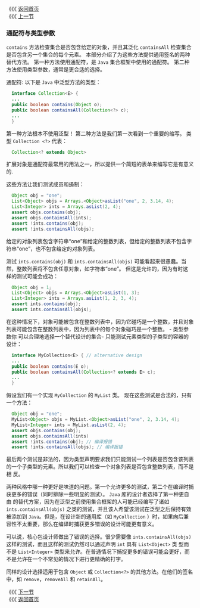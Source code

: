 《《《 [返回首页](../README.md)       <br/>
《《《 [上一节](05_Arrays.md)

### 通配符与类型参数

`contains` 方法检查集合是否包含给定的对象，并且其泛化 `containsAll` 检查集合是否包含另一个集合的每个元素。 本部分介绍了为这些方法提供通用签名的两种
替代方法。 第一种方法使用通配符，是 `Java` 集合框架中使用的通配符。 第二种方法使用类型参数，通常是更合适的选择。

通配符: 以下是 `Java` 中泛型方法的类型：
  
  ```java
    interface Collection<E> {
    ...
    public boolean contains(Object o);
    public boolean containsAll(Collection<?> c);
    ...
    }
  ``` 
  
第一种方法根本不使用泛型！ 第二种方法是我们第一次看到一个重要的缩写。 类型 `Collection <?>` 代表：  
  
  ```java
    Collection<? extends Object>
  ```
  
扩展对象是通配符最常用的用法之一，所以提供一个简短的表单来编写它是有意义的.

这些方法让我们测试成员和遏制： 

  ```java
    Object obj = "one";
    List<Object> objs = Arrays.<Object>asList("one", 2, 3.14, 4);
    List<Integer> ints = Arrays.asList(2, 4);
    assert objs.contains(obj);
    assert objs.containsAll(ints);
    assert !ints.contains(obj);
    assert !ints.containsAll(objs);
  ```
  
给定的对象列表包含字符串“one”和给定的整数列表，但给定的整数列表不包含字符串“one”，也不包含给定的对象列表。

测试 `ints.contains(obj)` 和 `ints.containsAll(objs)` 可能看起来很愚蠢。当然，整数列表将不包含任意对象，如字符串“one”。 但这是允许的，因为有时这
样的测试可能会成功：  

  ```java
    Object obj = 1;
    List<Object> objs = Arrays.<Object>asList(1, 3);
    List<Integer> ints = Arrays.asList(1, 2, 3, 4);
    assert ints.contains(obj);
    assert ints.containsAll(objs);
  ```
  
在这种情况下，对象可能被包含在整数列表中，因为它碰巧是一个整数，并且对象列表可能包含在整数列表中，因为列表中的每个对象碰巧是一个整数。  - 类型参数你
可以合理地选择一个替代设计的集合- 只能测试元素类型的子类型的容器的设计：

  ```java
    interface MyCollection<E> { // alternative design
    ...
    public boolean contains(E o);
    public boolean containsAll(Collection<? extends E> c);
    ...
    }
  ```
  
假设我们有一个实现 `MyCollection` 的 `MyList` 类。 现在这些测试是合法的，只有一个方法：

  ```java
    Object obj = "one";
    MyList<Object> objs = MyList.<Object>asList("one", 2, 3.14, 4);
    MyList<Integer> ints = MyList.asList(2, 4);
    assert objs.contains(obj);
    assert objs.containsAll(ints)
    assert !ints.contains(obj); // 编译报错
    assert !ints.containsAll(objs); // 编译报错
  ```
  
最后两个测试是非法的，因为类型声明要求我们只能测试一个列表是否包含该列表的一个子类型的元素。所以我们可以检查一个对象列表是否包含整数列表，而不是相
反。
  
两种风格中哪一种更好是味道的问题。第一个允许更多的测试，第二个在编译时捕获更多的错误（同时排除一些明显的测试）。 `Java` 库的设计者选择了第一种更自由
的替代方案，因为在泛型之前使用集合框架的人可能已经编写了诸如 `ints.containsAll(objs)` 之类的测试，并且该人希望该测试在泛型之后保持有效被添加到
`Java`。但是，在设计新的通用库（如 `MyCollection` ）时，如果向后兼容性不太重要，那么在编译时捕获更多错误的设计可能更有意义。
  
可以说，核心包设计师做出了错误的选择。很少需要像 `ints.containsAll(objs)` 这样的测试，而且这样的测试仍然可以通过声明 `int` 具有 `List<Object>` 类
型而不是 `List<Integer>` 类型来允许。在普通情况下捕捉更多的错误可能会更好，而不是允许在一个不常见的情况下进行更精确的打字。
  
同样的设计选择适用于包含 `Object` 或 `Collection<?>` 的其他方法。在他们的签名中，如 `remove`，`removeAll` 和 `retainAll`。

《《《 [下一节](07_Wildcard_Capture.md) <br/>
《《《 [返回首页](../README.md)
